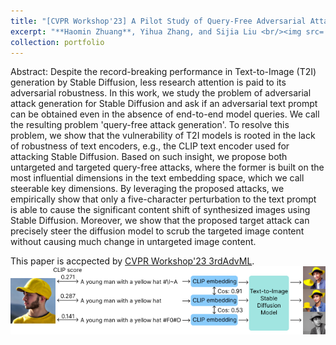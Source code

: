 ```yaml
---
title: "[CVPR Workshop'23] A Pilot Study of Query-Free Adversarial Attack against Stable Diffusion"
excerpt: "**Haomin Zhuang**, Yihua Zhang, and Sijia Liu <br/><img src='/images/clip_score.jpa'>"
collection: portfolio
---
```


Abstract: Despite the record-breaking performance in Text-to-Image (T2I) generation by Stable Diffusion, less research attention is paid to its adversarial robustness. In this work, we study the problem of adversarial attack generation for Stable Diffusion and ask if an adversarial text prompt can be obtained even in the absence of end-to-end model queries. We call the resulting problem 'query-free attack generation'. To resolve this problem, we show that the vulnerability of T2I models is rooted in the lack of robustness of text encoders, e.g., the CLIP text encoder used for attacking Stable Diffusion. Based on such insight, we propose both untargeted and targeted query-free attacks, where the former is built on the most influential dimensions in the text embedding space, which we call steerable key dimensions. By leveraging the proposed attacks, we empirically show that only a five-character perturbation to the text prompt is able to cause the significant content shift of synthesized images using Stable Diffusion. Moreover, we show that the proposed target attack can precisely steer the diffusion model to scrub the targeted image content without causing much change in untargeted image content.

This paper is accpected by [CVPR Workshop'23 3rdAdvML](https://robustart.github.io/).
<br/><img src='/images/CLIP_text.png'>

